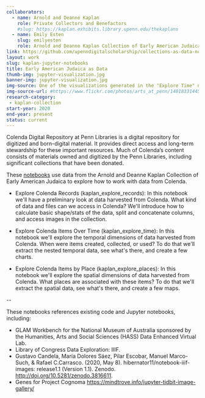 ```yaml
---
collaborators: 
  - name: Arnold and Deanne Kaplan
    role: Private Collectors and Benefactors
    #slug: https://kaplan.exhibits.library.upenn.edu/thekaplans
  - name: Emily Esten
    slug: emilyesten
    role: Arnold and Deanne Kaplan Collection of Early American Judaica Curator of Digital Humanities
link: https://github.com/upenndigitalscholarship/collections-as-data-notebooks
layout: work
slug: kaplan-jupyter-notebooks
title: Early American Judaica as Data
thumb-img: jupyter-visualization.jpg
banner-img: jupyter-visualization.jpg
img-source: One of the visualizations generated in the "Explore Time" notebook. This shows that the majority of items in the collection date to the late 19th century. 
img-source-url: #https://www.flickr.com/photos/arts_at_penn/14018331445/
research-category: 
 - kaplan-collection
start-year: 2020
end-year: present
status: current
---
```


Colenda Digital Repository at Penn Libraries is a digital repository for digitized and born-digital material. It provides direct access and long-term stewardship for these important resources. Much of Colenda’s content consists of materials owned and digitized by the Penn Libraries, including significant collections that have been donated.

These [notebooks](https://mybinder.org/v2/gh/upenndigitalscholarship/collections-as-data-notebooks/HEAD) use data from the Arnold and Deanne Kaplan Collection of Early American Judaica to explore how to work with data from Colenda.

* Explore Colenda Records (kaplan_explore_records): In this notebook we'll have a preliminary look at data harvested from Colenda. What kind of data and files can we access in Colenda? We'll introduce how to calculate basic shape/stats of the data, split and concatenate columns, and access images in the collection.

* Explore Colenda Items Over Time (kaplan_explore_time): In this notebook we'll explore the temporal dimensions of data harvested from Colenda. When were items created, collected, or used? To do that we'll extract the nested temporal data, see what's there, and create a few charts.

* Explore Colenda Items by Place (kaplan_explore_places): In this notebook we'll explore the spatial dimensions of data harvested from Colenda. What places are associated with these items? To do that we'll extract the spatial data, see what's there, and create a few maps.

--

These notebooks references existing code and Jupyter notebooks, including:

* GLAM Workbench for the National Museum of Australia sponsored by the Humanities, Arts and Social Sciences (HASS) Data Enhanced Virtual Lab.
* Library of Congress Data Exploration: IIIF.
* Gustavo Candela, María Dolores Sáez, Pilar Escobar, Manuel Marco-Such, & Rafael C.Carrasco. (2020, May 8). hibernator11/notebook-iiif-images: release1.1 (Version 1.1). Zenodo. http://doi.org/10.5281/zenodo.3816611.
* Genes for Project Cognoma
https://mindtrove.info/jupyter-tidbit-image-gallery/